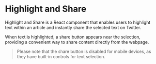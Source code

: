 # Highlight and Share

Highlight and Share is a React component that enables users to highlight text within an article and instantly share the selected text on Twitter.

When text is highlighted, a share button appears near the selection, providing a convenient way to share content directly from the webpage.

> Please note that the share button is disabled for mobile devices, as they have built-in controls for text selection.

